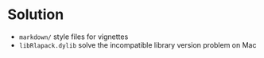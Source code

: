 # Solution
- `markdown/`	style files for vignettes 
- `libRlapack.dylib` solve the incompatible library version problem on Mac
